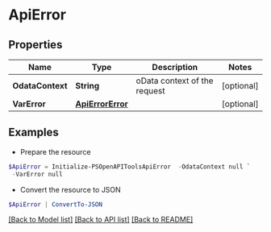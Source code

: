 # ApiError
## Properties

Name | Type | Description | Notes
------------ | ------------- | ------------- | -------------
**OdataContext** | **String** | oData context of the request | [optional] 
**VarError** | [**ApiErrorError**](ApiErrorError.md) |  | [optional] 

## Examples

- Prepare the resource
```powershell
$ApiError = Initialize-PSOpenAPIToolsApiError  -OdataContext null `
 -VarError null
```

- Convert the resource to JSON
```powershell
$ApiError | ConvertTo-JSON
```

[[Back to Model list]](../README.md#documentation-for-models) [[Back to API list]](../README.md#documentation-for-api-endpoints) [[Back to README]](../README.md)

